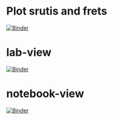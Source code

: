 # Plot srutis and frets
[![Binder](https://mybinder.org/badge_logo.svg)](https://mybinder.org/v2/gh/ragamroll/binder2/HEAD?urlpath=voila%2Frender%2FFret_22_srutis_plotting.ipynb)

# lab-view
[![Binder](https://mybinder.org/badge_logo.svg)](https://mybinder.org/v2/gh/ragamroll/binder2/HEAD)

# notebook-view
[![Binder](https://mybinder.org/badge_logo.svg)](https://mybinder.org/v2/gh/ragamroll/binder2/HEAD?urlpath=lab%2Ftree%2FFret_22_srutis_plotting.ipynb)
